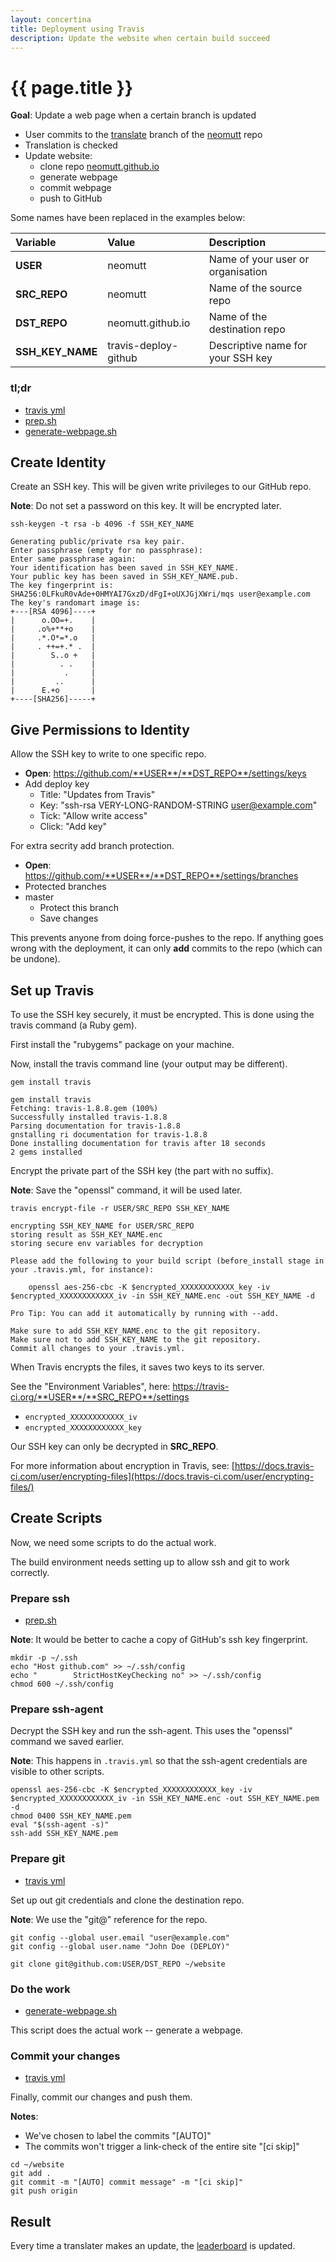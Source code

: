 ```yaml
---
layout: concertina
title: Deployment using Travis
description: Update the website when certain build succeed
---
```


# {{ page.title }}

**Goal**: Update a web page when a certain branch is updated

- User commits to the [translate](https://github.com/neomutt/neomutt/tree/translate) branch of the [neomutt](https://github.com/neomutt/neomutt) repo
- Translation is checked
- Update website:
  * clone repo [neomutt.github.io](https://github.com/neomutt/neomutt.github.io)
  * generate webpage
  * commit webpage
  * push to GitHub

Some names have been replaced in the examples below:

| Variable         | Value                  | Description                       |
| :--------------- | :--------------------- | :-------------------------------- |
| **USER**         | neomutt                | Name of your user or organisation |
| **SRC_REPO**     | neomutt                | Name of the source repo           |
| **DST_REPO**     | neomutt.github.io      | Name of the destination repo      |
| **SSH_KEY_NAME** | travis-deploy-github   | Descriptive name for your SSH key |

### tl;dr

- [travis yml](https://github.com/neomutt/neomutt/blob/translate/.travis.yml)
- [prep.sh](https://github.com/neomutt/neomutt/blob/translate/.travis/prep.sh)
- [generate-webpage.sh](https://github.com/neomutt/neomutt/blob/translate/.travis/generate-webpage.sh)

## Create Identity

Create an SSH key.
This will be given write privileges to our GitHub repo.

**Note**: Do not set a password on this key.  It will be encrypted later.

```
ssh-keygen -t rsa -b 4096 -f SSH_KEY_NAME
```

```reply
Generating public/private rsa key pair.
Enter passphrase (empty for no passphrase):
Enter same passphrase again:
Your identification has been saved in SSH_KEY_NAME.
Your public key has been saved in SSH_KEY_NAME.pub.
The key fingerprint is:
SHA256:0LFkuR0vAde+0HMYAI7GxzD/dFgI+oUXJGjXWri/mqs user@example.com
The key's randomart image is:
+---[RSA 4096]----+
|      o.OO=+.    |
|     .o%+**+o    |
|     .*.O*=*.o   |
|     . ++=+.* .  |
|        S..o +   |
|          . .    |
|           .     |
|         ..      |
|      E.+o       |
+----[SHA256]-----+

```

## Give Permissions to Identity

Allow the SSH key to write to one specific repo.

- **Open**: https://github.com/**USER**/**DST_REPO**/settings/keys
- Add deploy key
  * Title: "Updates from Travis"
  * Key: "ssh-rsa VERY-LONG-RANDOM-STRING user@example.com"
  * Tick: "Allow write access"
  * Click: "Add key"

For extra secrity add branch protection.

- **Open**: https://github.com/**USER**/**DST_REPO**/settings/branches
- Protected branches
- master
  * Protect this branch
  * Save changes

This prevents anyone from doing force-pushes to the repo.
If anything goes wrong with the deployment, it can only **add** commits to the repo (which can be undone).

## Set up Travis

To use the SSH key securely, it must be encrypted.
This is done using the travis command (a Ruby gem).

First install the "rubygems" package on your machine.

Now, install the travis command line (your output may be different).

```
gem install travis
```

``` reply
gem install travis
Fetching: travis-1.8.8.gem (100%)
Successfully installed travis-1.8.8
Parsing documentation for travis-1.8.8
gnstalling ri documentation for travis-1.8.8
Done installing documentation for travis after 18 seconds
2 gems installed
```

Encrypt the private part of the SSH key (the part with no suffix).

**Note**: Save the "openssl" command, it will be used later.

```
travis encrypt-file -r USER/SRC_REPO SSH_KEY_NAME
```

```reply
encrypting SSH_KEY_NAME for USER/SRC_REPO
storing result as SSH_KEY_NAME.enc
storing secure env variables for decryption

Please add the following to your build script (before_install stage in your .travis.yml, for instance):

    openssl aes-256-cbc -K $encrypted_XXXXXXXXXXXX_key -iv $encrypted_XXXXXXXXXXXX_iv -in SSH_KEY_NAME.enc -out SSH_KEY_NAME -d

Pro Tip: You can add it automatically by running with --add.

Make sure to add SSH_KEY_NAME.enc to the git repository.
Make sure not to add SSH_KEY_NAME to the git repository.
Commit all changes to your .travis.yml.
```

When Travis encrypts the files, it saves two keys to its server.

See the "Environment Variables", here: https://travis-ci.org/**USER**/**SRC_REPO**/settings
- `encrypted_XXXXXXXXXXXX_iv`
- `encrypted_XXXXXXXXXXXX_key`

Our SSH key can only be decrypted in **SRC_REPO**.

For more information about encryption in Travis, see: [https://docs.travis-ci.com/user/encrypting-files](https://docs.travis-ci.com/user/encrypting-files/)

## Create Scripts

Now, we need some scripts to do the actual work.

The build environment needs setting up to allow ssh and git to work correctly.

### Prepare ssh

- [prep.sh](https://github.com/neomutt/neomutt/blob/translate/.travis/prep.sh)

**Note**: It would be better to cache a copy of GitHub's ssh key fingerprint.

```
mkdir -p ~/.ssh
echo "Host github.com" >> ~/.ssh/config
echo "        StrictHostKeyChecking no" >> ~/.ssh/config
chmod 600 ~/.ssh/config
```

### Prepare ssh-agent

Decrypt the SSH key and run the ssh-agent.
This uses the "openssl" command we saved earlier.

**Note**: This happens in `.travis.yml` so that the ssh-agent credentials are visible to other scripts.

```
openssl aes-256-cbc -K $encrypted_XXXXXXXXXXXX_key -iv $encrypted_XXXXXXXXXXXX_iv -in SSH_KEY_NAME.enc -out SSH_KEY_NAME.pem -d
chmod 0400 SSH_KEY_NAME.pem
eval "$(ssh-agent -s)"
ssh-add SSH_KEY_NAME.pem
```

### Prepare git

- [travis yml](https://github.com/neomutt/neomutt/blob/translate/.travis.yml)

Set up out git credentials and clone the destination repo.

**Note**: We use the "git@" reference for the repo.

```
git config --global user.email "user@example.com"
git config --global user.name "John Doe (DEPLOY)"

git clone git@github.com:USER/DST_REPO ~/website
```

### Do the work

- [generate-webpage.sh](https://github.com/neomutt/neomutt/blob/translate/.travis/generate-webpage.sh)

This script does the actual work -- generate a webpage.

### Commit your changes

- [travis yml](https://github.com/neomutt/neomutt/blob/translate/.travis.yml)

Finally, commit our changes and push them.

**Notes**:
- We've chosen to label the commits "[AUTO]"
- The commits won't trigger a link-check of the entire site "[ci skip]"

```
cd ~/website
git add .
git commit -m "[AUTO] commit message" -m "[ci skip]"
git push origin
```

## Result

Every time a translater makes an update, the [leaderboard](https://neomutt.org/translate) is updated.

